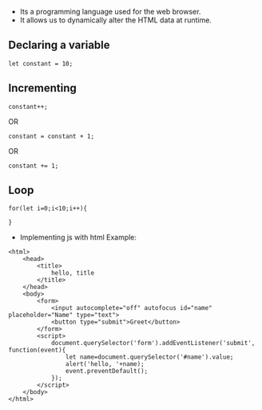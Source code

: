 - Its a programming language used for the web browser.
- It allows us to dynamically alter the HTML data at runtime.
## Declaring a variable
```
let constant = 10;
```

## Incrementing 
```
constant++;
```
OR
```
constant = constant + 1;
```
OR
```
constant += 1;
```

## Loop
```
for(let i=0;i<10;i++){

}
```

- Implementing js with html
Example:
```
<html>
	<head>
		<title>
			hello, title
		</title>
	</head>
	<body>
		<form>
			<input autocomplete="off" autofocus id="name" placeholder="Name" type="text">
			<button type="submit">Greet</button>
		</form>
		<script>
			document.querySelector('form').addEventListener('submit', function(event){
				let name=document.querySelector('#name').value;
				alert('hello, '+name);
				event.preventDefault();
			});
		</script>
	</body>	
</html>
```